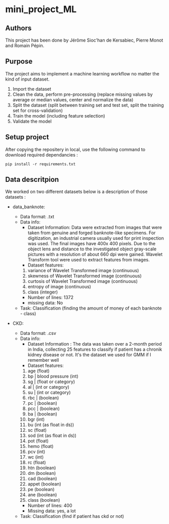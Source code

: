 # mini_project_ML

## Authors

This project has been done by Jérôme Sioc'han de Kersabiec, Pierre Monot and Romain Pépin.

## Purpose

The project aims to implement a machine learning workflow no matter the kind of input dataset.

1. Import the dataset
2. Clean the data, perform pre-processing (replace missing values by average or median values, center and normalize the data)
3. Split the dataset (split between training set and test set, split the training set for cross-validation)
4. Train the model (including feature selection)
5. Validate the model

## Setup project

After copying the repositery in local, use the following command to download required dependancies : 

```
pip install -r requirements.txt
```

## Data descritpion

We worked on two different datasets below is a description of those datasets :

- data_banknote: 
    - Data format: .txt 
    - Data info: 
        - Dataset Information: Data were extracted from images that were taken from genuine and forged banknote-like specimens.  For digitization, an industrial camera usually used for print inspection was used. The final images have 400x 400 pixels. Due to the object lens and distance to the investigated object gray-scale pictures with a resolution of about 660 dpi were gained. Wavelet Transform tool were used to extract features from images.  
        - Dataset features:    
       1. variance of Wavelet Transformed image (continuous) 
       2. skewness of Wavelet Transformed image (continuous)
       3. curtosis of Wavelet Transformed image (continuous)
       4. entropy of image (continuous)
       5. class (integer) 
       - Number of lines: 1372
       - missing data: No
    - Task: Classification (finding the amount of money of each banknote - class)

- CKD: 
    - Data format: .csv
    - Data info: 
        - Dataset Information : The data was taken over a 2-month period in India, collecting 25 features to classify if patient has a chronik kidney disease or not. It's the dataset we used for GMM if I remember well 
        - Dataset features: 
        1. age (float)
        2. bp  | blood pressure (int)
        3. sg  | (float or category)
        4. al  | (int or category)
        5. su  | (int or category)
        6. rbc | (boolean)
        7. pc  | (boolean)
        8. pcc | (boolean)
        9. ba  | (boolean)
        10. bgr (int)
        11. bu (int (as float in ds))
        12. sc (float)
        13. sod (int (as float in ds))
        14. pot (float)
        15. hemo (float)
        16. pcv (int)
        17. wc (int)
        18. rc (float)
        19. htn (boolean)
        20. dm (boolean)
        21. cad (boolean)
        22. appet (boolean)
        23. pe (boolean)
        24. ane (boolean)
        25. class (boolean)
        - Number of lines: 400 
        - Missing data: yes, a lot
    - Task: Classification (find if patient has ckd or not)




